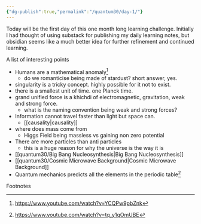 ```yaml
---
{"dg-publish":true,"permalink":"/quantum30/day-1/"}
---
```


Today will be the first day of this one month long learning challenge. 
Initially I had thought of using substack for publishing my daily learning notes, but obsidian seems like a much better idea for further refinement and continued learning. 

A list of interesting points  
- Humans are a mathematical anomaly[^1]
	- do we romanticise being made of stardust? short answer, yes.
- singularity is a tricky concept. highly possible for it not to exist.
- there is a smallest unit of time. one Planck time. 
- grand unified force is a khichdi of electromagnetic, gravitation, weak and strong force. 
	- what is the naming convention being weak and strong forces?
- Information cannot travel faster than light but space can.
	- [[causality\|causality]]
- where does mass come from 
	- Higgs Field being massless vs gaining non zero potential 
- There are more particles than anti particles
	- this is a huge reason for why the universe is the way it is
- [[quantum30/Big Bang Nucleosynthesis\|Big Bang Nucleosynthesis]]
- [[quantum30/Cosmic Microwave Background\|Cosmic Microwave Background]]
- Quantum mechanics predicts all the elements in the periodic table[^2]




Footnotes
[^1]: https://www.youtube.com/watch?v=YCQPw9pbZnk 
[^2]: https://www.youtube.com/watch?v=tq_y1qOmUBE 